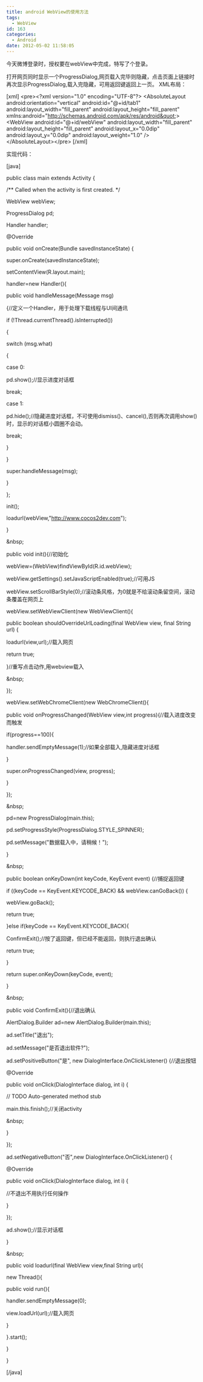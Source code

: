 ```yaml
---
title: android WebView的使用方法
tags:
  - WebView
id: 163
categories:
  - Android
date: 2012-05-02 11:58:05
---
```


今天微博登录时，授权要在webView中完成，特写了个登录。

打开网页同时显示一个ProgressDialog,网页载入完毕则隐藏，点击页面上链接时再次显示ProgressDialog,载入完隐藏，可用返回键返回上一页。
XML布局：

[xml]
&lt;pre&gt;&lt;?xml version=&quot;1.0&quot; encoding=&quot;UTF-8&quot;?&gt;
&lt;AbsoluteLayout android:orientation=&quot;vertical&quot; android:id=&quot;@+id/tab1&quot; android:layout_width=&quot;fill_parent&quot; android:layout_height=&quot;fill_parent&quot;
  xmlns:android=&quot;http://schemas.android.com/apk/res/android&quot;&gt;
    &lt;WebView android:id=&quot;@+id/webView&quot;
    	android:layout_width=&quot;fill_parent&quot;
    	android:layout_height=&quot;fill_parent&quot;
    	android:layout_x=&quot;0.0dip&quot;
    	android:layout_y=&quot;0.0dip&quot;
    	android:layout_weight=&quot;1.0&quot; /&gt;
&lt;/AbsoluteLayout&gt;&lt;/pre&gt;
[/xml]

实现代码：

[java]

public class main extends Activity {

/** Called when the activity is first created. */

WebView webView;

ProgressDialog pd;

Handler handler;

@Override

public void onCreate(Bundle savedInstanceState) {

super.onCreate(savedInstanceState);

setContentView(R.layout.main);

handler=new Handler(){

public void handleMessage(Message msg)

{//定义一个Handler，用于处理下载线程与UI间通讯

if (!Thread.currentThread().isInterrupted())

{

switch (msg.what)

{

case 0:

pd.show();//显示进度对话框

break;

case 1:

pd.hide();//隐藏进度对话框，不可使用dismiss()、cancel(),否则再次调用show()时，显示的对话框小圆圈不会动。

break;

}

}

super.handleMessage(msg);

}

};

init();

loadurl(webView,&quot;http://www.cocos2dev.com&quot;);

}

&amp;nbsp;

public void init(){//初始化

webView=(WebView)findViewById(R.id.webView);

webView.getSettings().setJavaScriptEnabled(true);//可用JS

webView.setScrollBarStyle(0);//滚动条风格，为0就是不给滚动条留空间，滚动条覆盖在网页上

webView.setWebViewClient(new WebViewClient(){

public boolean shouldOverrideUrlLoading(final WebView view, final String url) {

loadurl(view,url);//载入网页

return true;

}//重写点击动作,用webview载入

&amp;nbsp;

});

webView.setWebChromeClient(new WebChromeClient(){

public void onProgressChanged(WebView view,int progress){//载入进度改变而触发

if(progress==100){

handler.sendEmptyMessage(1);//如果全部载入,隐藏进度对话框

}

super.onProgressChanged(view, progress);

}

});

&amp;nbsp;

pd=new ProgressDialog(main.this);

pd.setProgressStyle(ProgressDialog.STYLE_SPINNER);

pd.setMessage(&quot;数据载入中，请稍候！&quot;);

}

&amp;nbsp;

public boolean onKeyDown(int keyCode, KeyEvent event) {//捕捉返回键

if ((keyCode == KeyEvent.KEYCODE_BACK) &amp;&amp; webView.canGoBack()) {

webView.goBack();

return true;

}else if(keyCode == KeyEvent.KEYCODE_BACK){

ConfirmExit();//按了返回键，但已经不能返回，则执行退出确认

return true;

}

return super.onKeyDown(keyCode, event);

}

&amp;nbsp;

public void ConfirmExit(){//退出确认

AlertDialog.Builder ad=new AlertDialog.Builder(main.this);

ad.setTitle(&quot;退出&quot;);

ad.setMessage(&quot;是否退出软件?&quot;);

ad.setPositiveButton(&quot;是&quot;, new DialogInterface.OnClickListener() {//退出按钮

@Override

public void onClick(DialogInterface dialog, int i) {

// TODO Auto-generated method stub

main.this.finish();//关闭activity

&amp;nbsp;

}

});

ad.setNegativeButton(&quot;否&quot;,new DialogInterface.OnClickListener() {

@Override

public void onClick(DialogInterface dialog, int i) {

//不退出不用执行任何操作

}

});

ad.show();//显示对话框

}

&amp;nbsp;

public void loadurl(final WebView view,final String url){

new Thread(){

public void run(){

handler.sendEmptyMessage(0);

view.loadUrl(url);//载入网页

}

}.start();

}

}

[/java]